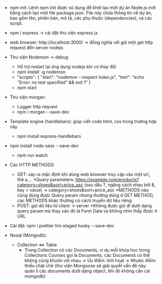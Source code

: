 - npm init: Lệnh npm init được sử dụng để khởi tạo một dự án Node.js mới bằng cách tạo một file package.json. File này chứa thông tin về dự án, bao gồm tên, phiên bản, mô tả, các phụ thuộc (dependencies), và các script.

- npm i express -> cài đặt thư viện express js

- web browser: http://localhost:3000/
  -> đồng nghĩa với gửi một get http request đến server nodejs

- Thư viện Nodemon -> debug
  - Hổ trợ restart lại ứng dụng nodejs khi có thay đổi
  - npm install -g nodemon
  - "scripts": {
    "start": "nodemon --inspect index.js",
    "test": "echo \"Error: no test specified\" && exit 1"
    }
  - npm start

- Thư viện morgan:
  + Logger http request 
  + npm i morgan --save-dev

- Template engine (handlebars): giúp viết code html, css trong trường hợp này
  + npm install express-handlebars

- npm install node-sass --save-dev
  + npm run watch

- Các HTTP METHODS:
  + GET: xảy ra mặc định khi dùng web browser truy cập vào một url, thẻ a,... 
    *Query parameters: https://example.com/products?category=shoes&sort=price_asc (sau dấu ?, ngăng cách nhau bởi &, key = value)
    -> category=shoes&sort=price_asc
    *METHODS nào cũng dùng được Query param nhưng thường dùng ở GET METHOD, các METHODS khác thường có cách truyền dữ liệu riêng
  + POST: gửi dữ liệu từ client -> server
    *Không được gửi đi dưới dạng query param mà thay vào đó là Form Data và không nhìn thấy được ở URL

- Cài đặt: npm i prettier lint-staged husky --save-dev
- Nosql (Mongodb):
  + Collection <=> Table
    * Trong Collection có các Documents, ví dụ mỗi khóa học trong Collections Courses gọi là Documents, các Documents có thể không cùng khuôn với nhau
    -> Ưu điểm: linh hoạt
    -> Nhược điểm: thiếu chặt chẽ (thư viện Mongoose sẽ giải quyết vấn đề này: quản lí các documents dưới dạng object, khi đó không cần cài mongodb)
